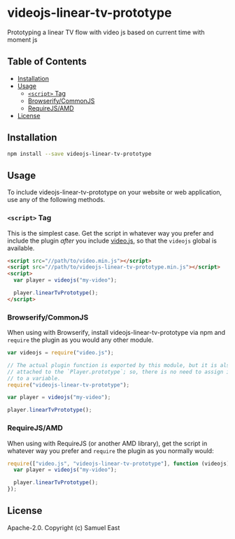 # videojs-linear-tv-prototype

Prototyping a linear TV flow with video js based on current time with moment js

## Table of Contents

<!-- START doctoc generated TOC please keep comment here to allow auto update -->
<!-- DON'T EDIT THIS SECTION, INSTEAD RE-RUN doctoc TO UPDATE -->


- [Installation](#installation)
- [Usage](#usage)
  - [`<script>` Tag](#script-tag)
  - [Browserify/CommonJS](#browserifycommonjs)
  - [RequireJS/AMD](#requirejsamd)
- [License](#license)

<!-- END doctoc generated TOC please keep comment here to allow auto update -->

## Installation

```sh
npm install --save videojs-linear-tv-prototype
```

## Usage

To include videojs-linear-tv-prototype on your website or web application, use any of the following methods.

### `<script>` Tag

This is the simplest case. Get the script in whatever way you prefer and include the plugin _after_ you include [video.js][videojs], so that the `videojs` global is available.

```html
<script src="//path/to/video.min.js"></script>
<script src="//path/to/videojs-linear-tv-prototype.min.js"></script>
<script>
  var player = videojs("my-video");

  player.linearTvPrototype();
</script>
```

### Browserify/CommonJS

When using with Browserify, install videojs-linear-tv-prototype via npm and `require` the plugin as you would any other module.

```js
var videojs = require("video.js");

// The actual plugin function is exported by this module, but it is also
// attached to the `Player.prototype`; so, there is no need to assign it
// to a variable.
require("videojs-linear-tv-prototype");

var player = videojs("my-video");

player.linearTvPrototype();
```

### RequireJS/AMD

When using with RequireJS (or another AMD library), get the script in whatever way you prefer and `require` the plugin as you normally would:

```js
require(["video.js", "videojs-linear-tv-prototype"], function (videojs) {
  var player = videojs("my-video");

  player.linearTvPrototype();
});
```

## License

Apache-2.0. Copyright (c) Samuel East

[videojs]: http://videojs.com/
